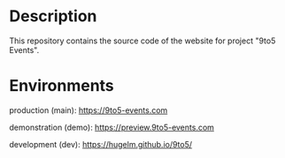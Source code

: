 # Description
This repository contains the source code of the website for project "9to5 Events".

# Environments
production (main):  https://9to5-events.com

demonstration (demo):  https://preview.9to5-events.com

development (dev):  https://hugelm.github.io/9to5/